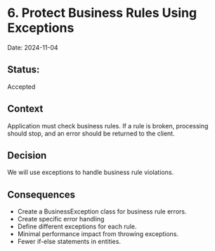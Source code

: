 # 6. Protect Business Rules Using Exceptions

Date: 2024-11-04

## Status:  

Accepted

## Context

Application must check business rules. If a rule is broken, processing should stop, and an error should be returned to the client.

## Decision

We will use exceptions to handle business rule violations.

## Consequences

- Create a BusinessException class for business rule errors.
- Create specific error handling 
- Define different exceptions for each rule.
- Minimal performance impact from throwing exceptions.
- Fewer if-else statements in entities.
